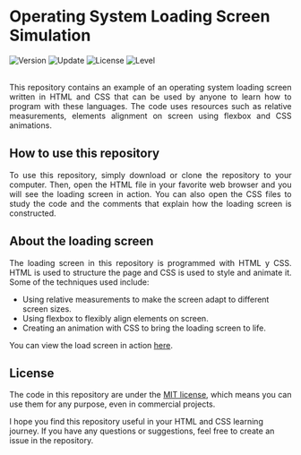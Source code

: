 # Operating System Loading Screen Simulation

<div align="left">
  <img src="https://img.shields.io/badge/Release-v1.1.0-4848EC.svg" alt="Version">
	<img src="https://img.shields.io/badge/Update-June%202023-F33F3F.svg" alt="Update">
	<img src="https://img.shields.io/badge/License-MIT%20License-800000.svg" alt="License">
	<img src="https://img.shields.io/badge/Level-Basic-17B117.svg" alt="Level">
</div>
<br />
<p align="justify">
This repository contains an example of an operating system loading screen written in HTML and CSS that can be used by anyone to learn how to program with these languages. The code uses resources such as relative measurements, elements alignment on screen using flexbox and CSS animations.
</p>

## How to use this repository

<p align="justify">
To use this repository, simply download or clone the repository to your computer. Then, open the HTML file in your favorite web browser and you will see the loading screen in action. You can also open the CSS files to study the code and the comments that explain how the loading screen is constructed.
</p>

## About the loading screen

<p align="justify">
The loading screen in this repository is programmed with HTML y CSS. HTML is used to structure the page and CSS is used to style and animate it. Some of the techniques used include:

- Using relative measurements to make the screen adapt to different screen sizes.
- Using flexbox to flexibly align elements on screen.
- Creating an animation with CSS to bring the loading screen to life.

You can view the load screen in action <a href= "https://seyerjo.github.io/operating-system-loading-screen-simulation/">here</a>.
</p>

## License

<p align="justify">
The code in this repository are under the <a href="./LICENSE">MIT license</a>, which means you can use them for any purpose, even in commercial projects.

I hope you find this repository useful in your HTML and CSS learning journey. If you have any questions or suggestions, feel free to create an issue in the repository.
</p>
